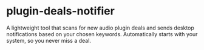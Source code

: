 # plugin-deals-notifier
A lightweight tool that scans for new audio plugin deals and sends desktop notifications based on your chosen keywords. Automatically starts with your system, so you never miss a deal.
